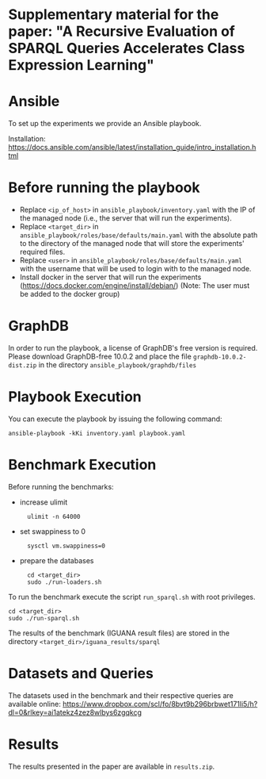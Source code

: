 # Supplementary material for the paper: "A Recursive Evaluation of SPARQL Queries Accelerates Class Expression Learning"

# Ansible
To set up the experiments we provide an Ansible playbook.

Installation: https://docs.ansible.com/ansible/latest/installation_guide/intro_installation.html

# Before running the playbook
 - Replace ```<ip_of_host>``` in ```ansible_playbook/inventory.yaml``` with the IP of the managed node (i.e., the server that will run the experiments).
 - Replace ```<target_dir>``` in ```ansible_playbook/roles/base/defaults/main.yaml``` with the absolute path to the directory of the managed node that will store the experiments' required files.
 - Replace ```<user>``` in ```ansible_playbook/roles/base/defaults/main.yaml``` with the username that will be used to login with to the managed node.
 - Install docker in the server that will run the experiments (https://docs.docker.com/engine/install/debian/) (Note: The user must be added to the docker group)

# GraphDB
In order to run the playbook, a license of GraphDB's free version is required. Please download GraphDB-free 10.0.2 and place the file ```graphdb-10.0.2-dist.zip``` in the directory ```ansible_playbook/graphdb/files```

# Playbook Execution
You can execute the playbook by issuing the following command:

    ansible-playbook -kKi inventory.yaml playbook.yaml

# Benchmark Execution
Before running the benchmarks:

- increase ulimit
    
        ulimit -n 64000

- set swappiness to 0

        sysctl vm.swappiness=0
    
- prepare the databases   
       
        cd <target_dir>
        sudo ./run-loaders.sh

To run the benchmark execute the script ```run_sparql.sh``` with root privileges.

    cd <target_dir>
    sudo ./run-sparql.sh
The results  of the benchmark (IGUANA result files) are stored in the directory `<target_dir>/iguana_results/sparql`

# Datasets and Queries
The datasets used in the benchmark and their respective queries are available online: https://www.dropbox.com/scl/fo/8bvt9b296brbwet171li5/h?dl=0&rlkey=ai1atekz4zez8wlbys6zgqkcg

# Results
The results presented in the paper are available in `results.zip`.